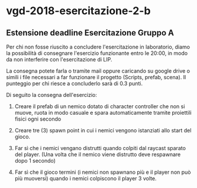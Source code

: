 # vgd-2018-esercitazione-2-b

## Estensione deadline Esercitazione Gruppo A

Per chi non fosse riuscito a concludere l'esercitazione in laboratorio, diamo la possibilità di consegnare l'esercizio funzionante entro le 20:00, in modo da non interferire con l'esercitazione di LIP.

La consegna potete farla o tramite mail oppure caricando su google drive o simili i file necessari a far funzionare il progetto (Scripts, prefab, scena). Il punteggio per chi riesce a concluderlo sarà di 0.3 punti.

Di seguito la consegna dell'esercizio:

1. Creare il prefab di un nemico dotato di character controller che non si muove, ruota in modo casuale e spara automaticamente tramite proiettili fisici ogni secondo

1. Creare tre (3) spawn point in cui i nemici vengono istanziati allo start del gioco.

1. Far sì che i nemici vengano distrutti quando colpiti dal raycast sparato del player. (Una volta che il nemico viene distrutto deve respawnare dopo 1 secondo) 

1. Far sì che il gioco termini (i nemici non spawnano più e il player non può più muoversi) quando i nemici colpiscono il player 3 volte.
